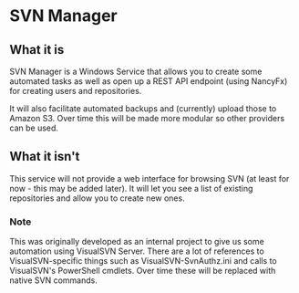 # SVN Manager

## What it is
SVN Manager is a Windows Service that allows you to create some automated tasks as well as open up a REST API endpoint (using NancyFx) for creating users and repositories.

It will also facilitate automated backups and (currently) upload those to Amazon S3. Over time this will be made more modular so other providers can be used.

## What it isn't
This service will not provide a web interface for browsing SVN (at least for now - this may be added later). It will let you see a list of existing repositories and allow you to create new ones.

### Note
This was originally developed as an internal project to give us some automation using VisualSVN Server. There are a lot of references to VisualSVN-specific things such as VisualSVN-SvnAuthz.ini and calls to VisualSVN's PowerShell cmdlets. Over time these will be replaced with native SVN commands.
